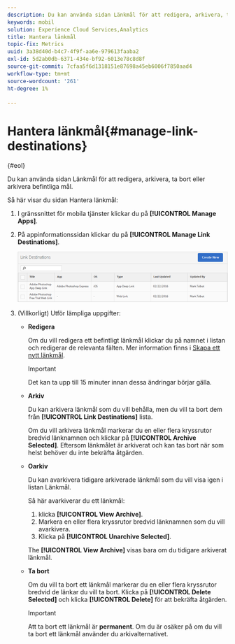 ```yaml
---
description: Du kan använda sidan Länkmål för att redigera, arkivera, ta bort eller arkivera befintliga mål.
keywords: mobil
solution: Experience Cloud Services,Analytics
title: Hantera länkmål
topic-fix: Metrics
uuid: 3a38d40d-b4c7-4f9f-aa6e-979613faaba2
exl-id: 5d2ab0db-6371-434e-bf92-6013e78c8d8f
source-git-commit: 7cfaa5f6d1318151e87698a45eb6006f7850aad4
workflow-type: tm+mt
source-wordcount: '261'
ht-degree: 1%

---
```


# Hantera länkmål{#manage-link-destinations}

{#eol}

Du kan använda sidan Länkmål för att redigera, arkivera, ta bort eller arkivera befintliga mål.

Så här visar du sidan Hantera länkmål:

1. I gränssnittet för mobila tjänster klickar du på **[!UICONTROL Manage Apps]**.
1. På appinformationssidan klickar du på **[!UICONTROL Manage Link Destinations]**.

   ![Länka mål](assets/link_destinations_list.png)

1. (Villkorligt) Utför lämpliga uppgifter:

   * **Redigera**

      Om du vill redigera ett befintligt länkmål klickar du på namnet i listan och redigerar de relevanta fälten. Mer information finns i [Skapa ett nytt länkmål](/help/using/acquisition-main/c-manage-link-destinations/t-create-new-app-deep-link-destination.md).

      >[!IMPORTANT]
      >
      >Det kan ta upp till 15 minuter innan dessa ändringar börjar gälla.

   * **Arkiv**

      Du kan arkivera länkmål som du vill behålla, men du vill ta bort dem från **[!UICONTROL Link Destinations]** lista.

      Om du vill arkivera länkmål markerar du en eller flera kryssrutor bredvid länknamnen och klickar på **[!UICONTROL Archive Selected]**. Eftersom länkmålet är arkiverat och kan tas bort när som helst behöver du inte bekräfta åtgärden.

   * **Oarkiv**

      Du kan avarkivera tidigare arkiverade länkmål som du vill visa igen i listan Länkmål.

      Så här avarkiverar du ett länkmål:

      1. klicka **[!UICONTROL View Archive]**.
      1. Markera en eller flera kryssrutor bredvid länknamnen som du vill avarkivera.
      1. Klicka på **[!UICONTROL Unarchive Selected]**.

      The **[!UICONTROL View Archive]** visas bara om du tidigare arkiverat länkmål.

   * **Ta bort**

      Om du vill ta bort ett länkmål markerar du en eller flera kryssrutor bredvid de länkar du vill ta bort. Klicka på **[!UICONTROL Delete Selected]** och klicka **[!UICONTROL Delete]** för att bekräfta åtgärden.

      >[!IMPORTANT]
      >
      >Att ta bort ett länkmål är **permanent**. Om du är osäker på om du vill ta bort ett länkmål använder du arkivalternativet.
